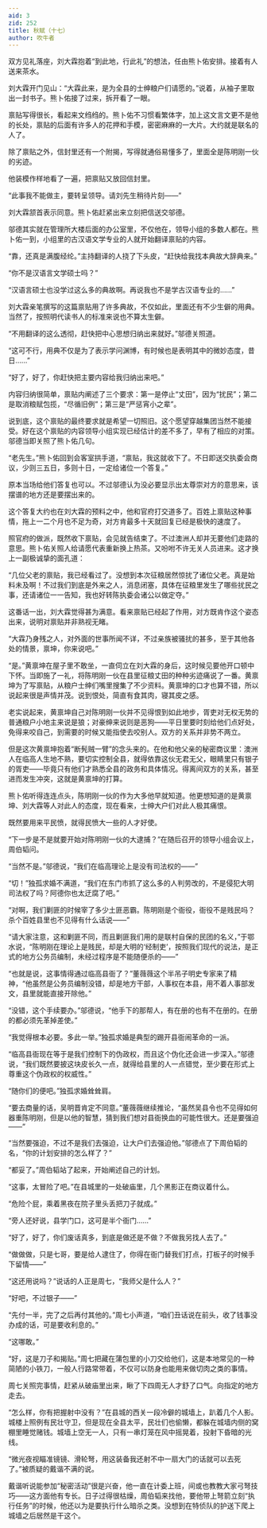 ```yaml
---
aid: 3
zid: 252
title: 秋赋（十七）
author: 吹牛者
---
```


双方见礼落座，刘大霖抱着“到此地，行此礼”的想法，任由熊卜佑安排。接着有人送来茶水。

刘大霖开门见山：“大霖此来，是为全县的士绅粮户们请愿的。”说着，从袖子里取出一封书子。熊卜佑接了过来，拆开看了一眼。

禀贴写得很长，看起来文绉绉的。熊卜佑不习惯看繁体字，加上这文言文更不是他的长处，禀贴的后面有许多人的花押和手模，密密麻麻的一大片。大约就是联名的人了。

除了禀贴之外，信封里还有一个附揭，写得就通俗易懂多了，里面全是陈明刚一伙的劣迹。

他装模作样地看了一遍，把禀贴又放回信封里。

“此事我不能做主，要转呈领导。请刘先生稍待片刻——”

刘大霖颔首表示同意。熊卜佑赶紧出来立刻把信送交邬德。

邬德其实就在管理所大楼后面的办公室里，不仅他在，领导小组的多数人都在。熊卜佑一到，小组里的古汉语文学专业的人就开始翻译禀贴的内容。

“靠，还真是满腹经纶。”主持翻译的人挠了下头皮，“赶快给我找本典故大辞典来。”

“你不是汉语言文学硕士吗？”

“汉语言硕士也没学过这么多的典故啊。再说我也不是学古汉语专业的……”

刘大霖亲笔撰写的这篇禀贴用了许多典故，不仅如此，里面还有不少生僻的用典。当然了，按照明代读书人的标准来说也不算太生僻。

“不用翻译的这么透彻，赶快把中心思想归纳出来就好。”邬德关照道。

“这可不行，用典不仅是为了表示学问渊博，有时候也是表明其中的微妙态度，昔日……”

“好了，好了，你赶快把主要内容给我归纳出来吧。”

内容归纳很简单，禀贴内阐述了三个要求：第一是停止“丈田”，因为“扰民”；第二是取消粮赋包揽，“尽循旧例”；第三是“严惩宵小之辈”。

说到底，这个禀贴的最终要求就是希望一切照旧。这个愿望穿越集团当然不能接受。好在这个禀贴的内容领导小组实现已经估计的差不多了，早有了相应的对策。邬德当即关照了熊卜佑几句。

“老先生。”熊卜佑回到会客室拱手道，“禀贴，我这就收下了。不日即送交执委会商议，少则三五日，多则十日，一定给诸位一个答复。”

原本当场给他们答复也可以。不过邬德认为没必要显示出太尊崇对方的意思来，该摆谱的地方还是要摆出来的。

这个答复大约也在刘大霖的预料之中，他和官府打交道多了。百姓上禀贴这种事情，拖上一二个月也不足为奇，对方肯最多十天就回复已经是极快的速度了。

照官府的做派，既然收下禀贴，会见就告结束了。不过澳洲人却并无要他们走路的意思。熊卜佑关照人给请愿代表重新换上热茶。又吩咐不许无关人员进来。这才换上一副极诚挚的面孔道：

“几位父老的禀贴，我已经看过了。没想到本次征粮居然惊扰了诸位父老。真是始料未及啊！不过我们到底是外来之人，消息闭塞，具体在征粮里发生了哪些扰民之事，还请诸位一一告知，我也好转陈执委会诸公以做定夺。”

这番话一出，刘大霖觉得甚为满意。看来禀贴已经起了作用，对方既肯作这个姿态出来，说明对禀贴并非熟视无睹。

“大霖乃身残之人，对外面的世事所闻不详，不过亲族被骚扰的甚多，至于其他各处的情景，禀坤，你来说吧。”

“是。”黄禀坤在屋子里不敢坐，一直伺立在刘大霖的身后，这时候见要他开口顿中下怀。当即施了一礼，将陈明刚一伙在县里征粮丈田的种种劣迹痛说了一番。黄禀坤为了写禀贴，从粮户士绅们嘴里搜集了不少资料。黄禀坤的口才也算不错，所以说起来很是声情并茂。说到恨处，简直有食其肉，寝其皮之感。

老实说起来，黄禀坤自己对陈明刚一伙并不见得恨到如此地步，胥吏对无权无势的普通粮户小地主来说是狼；对豪绅来说则是恶狗——平日里要时刻给他们点好处，免得来咬自己，到需要的时候又能指使去咬别人。双方的关系并非势不两立。

但是这次黄禀坤抱着“断髡贼一臂”的念头来的。在他和他父亲的秘密商议里：澳洲人在临高人生地不熟，要切实控制全县，就得依靠这伙无君无父，眼睛里只有银子的胥吏——毕竟只有他们才熟悉全县的政务和具体情况。得离间双方的关系，甚至进而发生冲突，这就是黄禀坤的打算。

熊卜佑听得连连点头，陈明刚一伙的作为大多他早就知道。他更想知道的是黄禀坤、刘大霖等人对此人的态度，现在看来，士绅大户们对此人极其痛恨。

既然要用来平民愤，就得民愤大一些的人才好使。

“下一步是不是就要开始对陈明刚一伙的大逮捕？”在随后召开的领导小组会议上，周伯韬问。

“当然不是。”邬德说，“我们在临高理论上是没有司法权的——”

“切！”独孤求婚不满道，“我们在东门市抓了这么多的人判劳改的，不是侵犯大明司法权了吗？阿德你也太迂腐了吧。”

“对啊，我们剿匪的时候宰了多少土匪恶霸。陈明刚是个衙役，衙役不是贱民吗？杀个百姓县里也不见得有什么话说——”

“请大家注意，这和剿匪不同，而且剿匪我们用的是联村自保的民团的名义，”于鄂水说，“陈明刚在理论上是贱民，却是大明的‘经制吏’，按照我们现代的说法，是正式的地方公务员编制，未经过程序是不能随便杀的——”

“也就是说，这事情得通过临高县衙了？”董薇薇这个半吊子明史专家来了精神，“他虽然是公务员编制没错，却是地方干部，人事权在本县，用不着人事部发文，县里就能直接开除他。”

“没错，这个手续要办。”邬德说，“他手下的那帮人，有在册的也有不在册的。在册的都必须先革掉差使。”

“我觉得根本必要。多此一举。”独孤求婚是典型的踢开县衙闹革命的一派。

“临高县衙现在等于是我们控制下的伪政权，而且这个伪化还会进一步深入。”邬德说，“我们既然要披这块皮长久一点，就得给县里的人一点错觉，至少要在形式上尊重这个伪政权的权威性。”

“随你们的便吧。”独孤求婚耸耸肩。

“要去商量的话，吴明晋肯定不同意。”董薇薇继续推论，“虽然吴县令也不见得如何器重陈明刚，但是以他的智慧，猜到我们想对县衙换血的可能性很大。还是要强迫——”

“当然要强迫，不过不是我们去强迫，让大户们去强迫他。”邬德点了下周伯韬的名，“你的计划安排的怎么样了？”

“都妥了。”周伯韬站了起来，开始阐述自己的计划。

“这事，太冒险了吧。”在县城里的一处破庙里，几个黑影正在商议着什么。

“危险个屁，乘着黑夜在院子里头丢把刀子就成。”

“旁人还好说，县学门口，这可是半个衙门……”

“好了，好了，你们废话真多，到底是做还是不做？不做我另找人去了。”

“做做做，只是七哥，要是给人逮住了，你得在衙门替我们打点，打板子的时候手下留情——”

“这还用说吗？”说话的人正是周七，“我师父是什么人？”

“好吧，不过银子——”

“先付一半，完了之后再付其他的。”周七小声道，“咱们丑话说在前头，收了钱事没办成的话，可是要收利息的。”

“这哪敢。”

“好，这是刀子和揭贴。”周七把藏在蒲包里的小刀交给他们，这是本地常见的一种简陋的小铁刀，一般人行路常带着，不仅可以防身也能用来做切肉之类的事情。

周七关照完事情，赶紧从破庙里出来，瞅了下四周无人才舒了口气。向指定的地方走去。

“怎么样，你有把握射中没有？”在县城的西关一段冷僻的城墙上，趴着几个人影。城楼上照例有民壮守卫，但是现在全县太平，民壮们也偷懒，都躲在城墙内侧的窝棚里睡觉赌钱。城墙上空无一人，只有一串灯笼在风中摇晃着，投射下昏暗的光线。

“微光夜视瞄准镜镜、滑轮弩，用这装备我还射不中一扇大门的话就可以去死了。”被质疑的戴谐不满的说。

戴谐听说能参加“秘密活动”很是兴奋，他一直在计委上班，间或也教教大家弓弩技巧——这方面他有专长。日子过得很枯燥，周伯韬来找他，要他带上弩箭立刻“执行任务”的时候，他还以为是要执行什么暗杀之类。没想到在特侦队的护送下爬上城墙之后居然是干这个。

